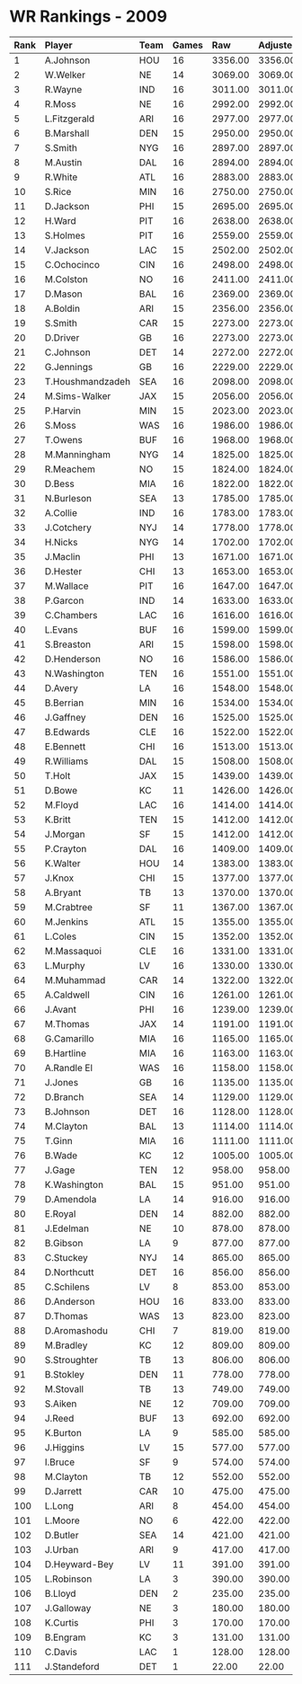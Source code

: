 # WR Rankings - 2009

| Rank | Player           | Team | Games | Raw     | Adjusted | Difficulty | Avg/Game | Typical | Consistency | Trend    |
| :----| :----------------| :----| :-----| :-------| :--------| :----------| :--------| :-------| :-----------| :--------|
| 1    | A.Johnson        | HOU  | 16    | 3356.00 | 3356.00  | 1.000      | 209.75   | 218.50  | 9/1/6       | +125.8%  |
| 2    | W.Welker         | NE   | 14    | 3069.00 | 3069.00  | 1.000      | 219.21   | 204.00  | 5/1/8       | +105.7%  |
| 3    | R.Wayne          | IND  | 16    | 3011.00 | 3011.00  | 1.000      | 188.19   | 180.00  | 7/2/7       | +143.3%  |
| 4    | R.Moss           | NE   | 16    | 2992.00 | 2992.00  | 1.000      | 187.00   | 205.50  | 10/0/6      | +159.2%  |
| 5    | L.Fitzgerald     | ARI  | 16    | 2977.00 | 2977.00  | 1.000      | 186.06   | 186.50  | 9/0/7       | +99.2%   |
| 6    | B.Marshall       | DEN  | 15    | 2950.00 | 2950.00  | 1.000      | 196.67   | 169.00  | 6/1/8       | +157.1%  |
| 7    | S.Smith          | NYG  | 16    | 2897.00 | 2897.00  | 1.000      | 181.06   | 177.00  | 9/1/6       | +66.0%   |
| 8    | M.Austin         | DAL  | 16    | 2894.00 | 2894.00  | 1.000      | 180.88   | 192.00  | 8/3/5       | +228.7%  |
| 9    | R.White          | ATL  | 16    | 2883.00 | 2883.00  | 1.000      | 180.19   | 170.50  | 7/0/9       | +128.7%  |
| 10   | S.Rice           | MIN  | 16    | 2750.00 | 2750.00  | 1.000      | 171.88   | 185.50  | 9/2/5       | +110.0%  |
| 11   | D.Jackson        | PHI  | 15    | 2695.00 | 2695.00  | 1.000      | 179.67   | 187.00  | 7/1/7       | +153.3%  |
| 12   | H.Ward           | PIT  | 16    | 2638.00 | 2638.00  | 1.000      | 164.88   | 155.00  | 7/1/8       | +144.4%  |
| 13   | S.Holmes         | PIT  | 16    | 2559.00 | 2559.00  | 1.000      | 159.94   | 155.50  | 6/1/9       | +94.5%   |
| 14   | V.Jackson        | LAC  | 15    | 2502.00 | 2502.00  | 1.000      | 166.80   | 179.50  | 8/1/6       | +131.6%  |
| 15   | C.Ochocinco      | CIN  | 16    | 2498.00 | 2498.00  | 1.000      | 156.12   | 159.50  | 8/2/6       | +116.6%  |
| 16   | M.Colston        | NO   | 16    | 2411.00 | 2411.00  | 1.000      | 150.69   | 160.50  | 9/1/6       | +138.1%  |
| 17   | D.Mason          | BAL  | 16    | 2369.00 | 2369.00  | 1.000      | 148.06   | 163.00  | 8/0/8       | +184.6%  |
| 18   | A.Boldin         | ARI  | 15    | 2356.00 | 2356.00  | 1.000      | 157.07   | 155.50  | 7/0/8       | +125.3%  |
| 19   | S.Smith          | CAR  | 15    | 2273.00 | 2273.00  | 1.000      | 151.53   | 135.50  | 7/0/8       | +144.0%  |
| 20   | D.Driver         | GB   | 16    | 2273.00 | 2273.00  | 1.000      | 142.06   | 144.00  | 9/1/6       | +99.5%   |
| 21   | C.Johnson        | DET  | 14    | 2272.00 | 2272.00  | 1.000      | 162.29   | 165.50  | 7/0/7       | +148.5%  |
| 22   | G.Jennings       | GB   | 16    | 2229.00 | 2229.00  | 1.000      | 139.31   | 163.00  | 10/2/4      | +118.9%  |
| 23   | T.Houshmandzadeh | SEA  | 16    | 2098.00 | 2098.00  | 1.000      | 131.12   | 126.50  | 9/2/5       | +97.6%   |
| 24   | M.Sims-Walker    | JAX  | 15    | 2056.00 | 2056.00  | 1.000      | 137.07   | 137.50  | 7/1/7       | +362.7%  |
| 25   | P.Harvin         | MIN  | 15    | 2023.00 | 2023.00  | 1.000      | 134.87   | 141.50  | 8/0/7       | +140.3%  |
| 26   | S.Moss           | WAS  | 16    | 1986.00 | 1986.00  | 1.000      | 124.12   | 121.50  | 7/2/7       | +119.8%  |
| 27   | T.Owens          | BUF  | 16    | 1968.00 | 1968.00  | 1.000      | 123.00   | 123.50  | 10/0/6      | +156.5%  |
| 28   | M.Manningham     | NYG  | 14    | 1825.00 | 1825.00  | 1.000      | 130.36   | 131.00  | 8/1/5       | +109.8%  |
| 29   | R.Meachem        | NO   | 15    | 1824.00 | 1824.00  | 1.000      | 121.60   | 116.00  | 6/1/8       | +180.2%  |
| 30   | D.Bess           | MIA  | 16    | 1822.00 | 1822.00  | 1.000      | 113.88   | 105.00  | 7/0/9       | +137.4%  |
| 31   | N.Burleson       | SEA  | 13    | 1785.00 | 1785.00  | 1.000      | 137.31   | 130.50  | 7/0/6       | INACTIVE |
| 32   | A.Collie         | IND  | 16    | 1783.00 | 1783.00  | 1.000      | 111.44   | 99.00   | 6/0/10      | +155.2%  |
| 33   | J.Cotchery       | NYJ  | 14    | 1778.00 | 1778.00  | 1.000      | 127.00   | 128.50  | 7/0/7       | +123.9%  |
| 34   | H.Nicks          | NYG  | 14    | 1702.00 | 1702.00  | 1.000      | 121.57   | 121.00  | 6/4/4       | +100.7%  |
| 35   | J.Maclin         | PHI  | 13    | 1671.00 | 1671.00  | 1.000      | 128.54   | 116.50  | 5/1/7       | +129.1%  |
| 36   | D.Hester         | CHI  | 13    | 1653.00 | 1653.00  | 1.000      | 127.15   | 127.50  | 6/0/7       | +194.1%  |
| 37   | M.Wallace        | PIT  | 16    | 1647.00 | 1647.00  | 1.000      | 102.94   | 112.50  | 9/0/7       | +217.0%  |
| 38   | P.Garcon         | IND  | 14    | 1633.00 | 1633.00  | 1.000      | 116.64   | 122.50  | 8/1/5       | +128.6%  |
| 39   | C.Chambers       | LAC  | 16    | 1616.00 | 1616.00  | 1.000      | 101.00   | 107.00  | 9/1/6       | +297.2%  |
| 40   | L.Evans          | BUF  | 16    | 1599.00 | 1599.00  | 1.000      | 99.94    | 108.00  | 9/2/5       | +156.9%  |
| 41   | S.Breaston       | ARI  | 15    | 1598.00 | 1598.00  | 1.000      | 106.53   | 111.50  | 7/2/6       | +240.1%  |
| 42   | D.Henderson      | NO   | 16    | 1586.00 | 1586.00  | 1.000      | 99.12    | 99.50   | 7/2/7       | +165.4%  |
| 43   | N.Washington     | TEN  | 16    | 1551.00 | 1551.00  | 1.000      | 96.94    | 99.00   | 8/0/8       | +126.5%  |
| 44   | D.Avery          | LA   | 16    | 1548.00 | 1548.00  | 1.000      | 96.75    | 93.00   | 10/1/5      | +144.0%  |
| 45   | B.Berrian        | MIN  | 16    | 1534.00 | 1534.00  | 1.000      | 95.88    | 95.00   | 7/3/6       | +97.9%   |
| 46   | J.Gaffney        | DEN  | 16    | 1525.00 | 1525.00  | 1.000      | 95.31    | 76.00   | 7/1/8       | +350.5%  |
| 47   | B.Edwards        | CLE  | 16    | 1522.00 | 1522.00  | 1.000      | 95.12    | 105.00  | 10/0/6      | +220.4%  |
| 48   | E.Bennett        | CHI  | 16    | 1513.00 | 1513.00  | 1.000      | 94.56    | 92.00   | 8/0/8       | +140.8%  |
| 49   | R.Williams       | DAL  | 15    | 1508.00 | 1508.00  | 1.000      | 100.53   | 88.50   | 7/0/8       | +288.9%  |
| 50   | T.Holt           | JAX  | 15    | 1439.00 | 1439.00  | 1.000      | 95.93    | 80.50   | 5/1/9       | +85.6%   |
| 51   | D.Bowe           | KC   | 11    | 1426.00 | 1426.00  | 1.000      | 129.64   | 132.00  | 4/2/5       | +118.3%  |
| 52   | M.Floyd          | LAC  | 16    | 1414.00 | 1414.00  | 1.000      | 88.38    | 79.50   | 5/1/10      | +101.5%  |
| 53   | K.Britt          | TEN  | 15    | 1412.00 | 1412.00  | 1.000      | 94.13    | 89.00   | 8/0/7       | +325.2%  |
| 54   | J.Morgan         | SF   | 15    | 1412.00 | 1412.00  | 1.000      | 94.13    | 85.00   | 7/0/8       | +163.5%  |
| 55   | P.Crayton        | DAL  | 16    | 1409.00 | 1409.00  | 1.000      | 88.06    | 79.00   | 8/1/7       | +171.8%  |
| 56   | K.Walter         | HOU  | 14    | 1383.00 | 1383.00  | 1.000      | 98.79    | 91.50   | 6/3/5       | +120.9%  |
| 57   | J.Knox           | CHI  | 15    | 1377.00 | 1377.00  | 1.000      | 91.80    | 82.00   | 6/2/7       | +120.7%  |
| 58   | A.Bryant         | TB   | 13    | 1370.00 | 1370.00  | 1.000      | 105.38   | 101.50  | 6/0/7       | +140.5%  |
| 59   | M.Crabtree       | SF   | 11    | 1367.00 | 1367.00  | 1.000      | 124.27   | 128.50  | 7/0/4       | +57.0%   |
| 60   | M.Jenkins        | ATL  | 15    | 1355.00 | 1355.00  | 1.000      | 90.33    | 96.00   | 9/1/5       | +155.2%  |
| 61   | L.Coles          | CIN  | 15    | 1352.00 | 1352.00  | 1.000      | 90.13    | 93.50   | 7/2/6       | +147.6%  |
| 62   | M.Massaquoi      | CLE  | 16    | 1331.00 | 1331.00  | 1.000      | 83.19    | 89.00   | 11/0/5      | +328.2%  |
| 63   | L.Murphy         | LV   | 16    | 1330.00 | 1330.00  | 1.000      | 83.12    | 81.50   | 10/1/5      | +285.4%  |
| 64   | M.Muhammad       | CAR  | 14    | 1322.00 | 1322.00  | 1.000      | 94.43    | 94.50   | 6/1/7       | +121.7%  |
| 65   | A.Caldwell       | CIN  | 16    | 1261.00 | 1261.00  | 1.000      | 78.81    | 81.50   | 8/1/7       | +151.3%  |
| 66   | J.Avant          | PHI  | 16    | 1239.00 | 1239.00  | 1.000      | 77.44    | 74.50   | 9/1/6       | +459.0%  |
| 67   | M.Thomas         | JAX  | 14    | 1191.00 | 1191.00  | 1.000      | 85.07    | 79.00   | 6/0/8       | +134.6%  |
| 68   | G.Camarillo      | MIA  | 16    | 1165.00 | 1165.00  | 1.000      | 72.81    | 77.50   | 10/0/6      | +234.7%  |
| 69   | B.Hartline       | MIA  | 16    | 1163.00 | 1163.00  | 1.000      | 72.69    | 82.50   | 10/0/6      | +278.6%  |
| 70   | A.Randle El      | WAS  | 16    | 1158.00 | 1158.00  | 1.000      | 72.38    | 77.00   | 10/0/6      | +128.0%  |
| 71   | J.Jones          | GB   | 16    | 1135.00 | 1135.00  | 1.000      | 70.94    | 85.50   | 11/0/5      | +248.6%  |
| 72   | D.Branch         | SEA  | 14    | 1129.00 | 1129.00  | 1.000      | 80.64    | 83.00   | 6/1/7       | +123.5%  |
| 73   | B.Johnson        | DET  | 16    | 1128.00 | 1128.00  | 1.000      | 70.50    | 73.50   | 10/0/6      | +194.4%  |
| 74   | M.Clayton        | BAL  | 13    | 1114.00 | 1114.00  | 1.000      | 85.69    | 72.00   | 6/0/7       | +382.7%  |
| 75   | T.Ginn           | MIA  | 16    | 1111.00 | 1111.00  | 1.000      | 69.44    | 63.50   | 9/2/5       | +235.7%  |
| 76   | B.Wade           | KC   | 12    | 1005.00 | 1005.00  | 1.000      | 83.75    | 85.50   | 5/2/5       | +83.9%   |
| 77   | J.Gage           | TEN  | 12    | 958.00  | 958.00   | 1.000      | 79.83    | 94.50   | 7/2/3       | +438.7%  |
| 78   | K.Washington     | BAL  | 15    | 951.00  | 951.00   | 1.000      | 63.40    | 66.00   | 8/0/7       | +382.4%  |
| 79   | D.Amendola       | LA   | 14    | 916.00  | 916.00   | 1.000      | 65.43    | 63.00   | 5/2/7       | +236.2%  |
| 80   | E.Royal          | DEN  | 14    | 882.00  | 882.00   | 1.000      | 63.00    | 46.00   | 4/1/9       | +252.3%  |
| 81   | J.Edelman        | NE   | 10    | 878.00  | 878.00   | 1.000      | 87.80    | 75.50   | 6/0/4       | +293.3%  |
| 82   | B.Gibson         | LA   | 9     | 877.00  | 877.00   | 1.000      | 97.44    | 107.50  | 5/0/4       | +191.2%  |
| 83   | C.Stuckey        | NYJ  | 14    | 865.00  | 865.00   | 1.000      | 61.79    | 55.50   | 8/0/6       | +616.0%  |
| 84   | D.Northcutt      | DET  | 16    | 856.00  | 856.00   | 1.000      | 53.50    | 50.00   | 7/2/7       | +458.5%  |
| 85   | C.Schilens       | LV   | 8     | 853.00  | 853.00   | 1.000      | 106.62   | 108.50  | 4/0/4       | +142.6%  |
| 86   | D.Anderson       | HOU  | 16    | 833.00  | 833.00   | 1.000      | 52.06    | 58.00   | 10/0/6      | +208.3%  |
| 87   | D.Thomas         | WAS  | 13    | 823.00  | 823.00   | 1.000      | 63.31    | 42.00   | 6/0/7       | +1145.3% |
| 88   | D.Aromashodu     | CHI  | 7     | 819.00  | 819.00   | 1.000      | 117.00   | 121.50  | 4/0/3       | +1221.0% |
| 89   | M.Bradley        | KC   | 12    | 809.00  | 809.00   | 1.000      | 67.42    | 82.50   | 7/2/3       | +254.5%  |
| 90   | S.Stroughter     | TB   | 13    | 806.00  | 806.00   | 1.000      | 62.00    | 67.00   | 7/2/4       | +156.3%  |
| 91   | B.Stokley        | DEN  | 11    | 778.00  | 778.00   | 1.000      | 70.73    | 67.00   | 5/0/6       | +1039.9% |
| 92   | M.Stovall        | TB   | 13    | 749.00  | 749.00   | 1.000      | 57.62    | 55.50   | 7/0/6       | +552.2%  |
| 93   | S.Aiken          | NE   | 12    | 709.00  | 709.00   | 1.000      | 59.08    | 73.50   | 8/0/4       | +812.9%  |
| 94   | J.Reed           | BUF  | 13    | 692.00  | 692.00   | 1.000      | 53.23    | 50.00   | 7/0/6       | +395.8%  |
| 95   | K.Burton         | LA   | 9     | 585.00  | 585.00   | 1.000      | 65.00    | 63.50   | 4/0/5       | INACTIVE |
| 96   | J.Higgins        | LV   | 15    | 577.00  | 577.00   | 1.000      | 38.47    | 35.50   | 8/1/6       | +2469.7% |
| 97   | I.Bruce          | SF   | 9     | 574.00  | 574.00   | 1.000      | 63.78    | 65.50   | 5/0/4       | INACTIVE |
| 98   | M.Clayton        | TB   | 12    | 552.00  | 552.00   | 1.000      | 46.00    | 51.50   | 7/1/4       | +369.1%  |
| 99   | D.Jarrett        | CAR  | 10    | 475.00  | 475.00   | 1.000      | 47.50    | 46.00   | 6/1/3       | +416.9%  |
| 100  | L.Long           | ARI  | 8     | 454.00  | 454.00   | 1.000      | 56.75    | 55.50   | 5/0/3       | INACTIVE |
| 101  | L.Moore          | NO   | 6     | 422.00  | 422.00   | 1.000      | 70.33    | 52.00   | 3/0/3       | +263.7%  |
| 102  | D.Butler         | SEA  | 14    | 421.00  | 421.00   | 1.000      | 30.07    | 28.00   | 9/0/5       | +479.0%  |
| 103  | J.Urban          | ARI  | 9     | 417.00  | 417.00   | 1.000      | 46.33    | 32.50   | 3/0/6       | +385.4%  |
| 104  | D.Heyward-Bey    | LV   | 11    | 391.00  | 391.00   | 1.000      | 35.55    | 31.00   | 5/0/6       | INACTIVE |
| 105  | L.Robinson       | LA   | 3     | 390.00  | 390.00   | 1.000      | 130.00   | 130.00  | 1/0/2       | INACTIVE |
| 106  | B.Lloyd          | DEN  | 2     | 235.00  | 235.00   | 1.000      | 117.50   | 117.50  | 1/0/1       | N/A      |
| 107  | J.Galloway       | NE   | 3     | 180.00  | 180.00   | 1.000      | 60.00    | 60.00   | 2/0/1       | INACTIVE |
| 108  | K.Curtis         | PHI  | 3     | 170.00  | 170.00   | 1.000      | 56.67    | 56.67   | 1/1/1       | N/A      |
| 109  | B.Engram         | KC   | 3     | 131.00  | 131.00   | 1.000      | 43.67    | 43.67   | 2/0/1       | INACTIVE |
| 110  | C.Davis          | LAC  | 1     | 128.00  | 128.00   | 1.000      | 128.00   | 128.00  | 0/1/0       | N/A      |
| 111  | J.Standeford     | DET  | 1     | 22.00   | 22.00    | 1.000      | 22.00    | 22.00   | 0/1/0       | INACTIVE |

